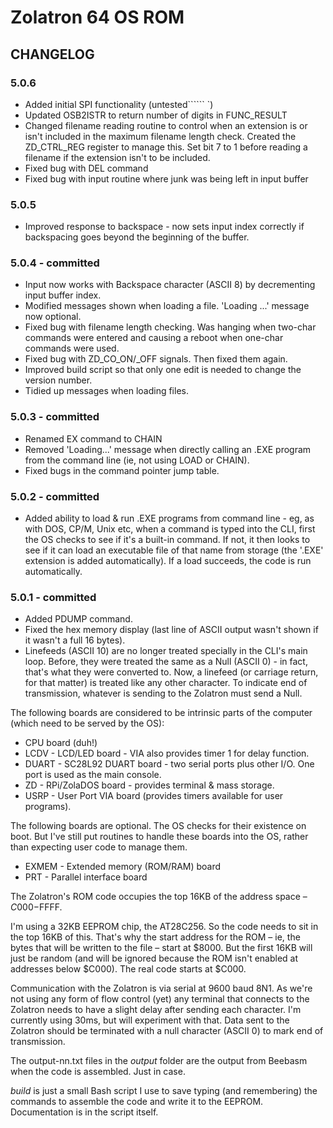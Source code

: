 # Zolatron 64 OS ROM

## CHANGELOG

### 5.0.6

- Added initial SPI functionality (untested``````																							`)
- Updated OSB2ISTR to return number of digits in FUNC_RESULT
- Changed filename reading routine to control when an extension is or isn't included in the maximum filename length check. Created the ZD_CTRL_REG register to manage this. Set bit 7 to 1 before reading a filename if the extension isn't to be included.
- Fixed bug with DEL command
- Fixed bug with input routine where junk was being left in input buffer

### 5.0.5

- Improved response to backspace - now sets input index correctly if backspacing goes beyond the beginning of the buffer.

### 5.0.4 - committed

- Input now works with Backspace character (ASCII 8) by decrementing input buffer index.
- Modified messages shown when loading a file. 'Loading ...' message now optional.
- Fixed bug with filename length checking. Was hanging when two-char commands were entered and causing a reboot when one-char commands were used.
- Fixed bug with ZD_CO_ON/\_OFF signals. Then fixed them again.
- Improved build script so that only one edit is needed to change the version number.
- Tidied up messages when loading files.

### 5.0.3 - committed

- Renamed EX command to CHAIN
- Removed 'Loading...' message when directly calling an .EXE program from the command line (ie, not using LOAD or CHAIN).
- Fixed bugs in the command pointer jump table.

### 5.0.2 - committed

- Added ability to load & run .EXE programs from command line - eg, as with DOS, CP/M, Unix etc, when a command is typed into the CLI, first the OS checks to see if it's a built-in command. If not, it then looks to see if it can load an executable file of that name from storage (the '.EXE' extension is added automatically). If a load succeeds, the code is run automatically.

### 5.0.1 - committed

- Added PDUMP command.
- Fixed the hex memory display (last line of ASCII output wasn't shown if it wasn't a full 16 bytes).
- Linefeeds (ASCII 10) are no longer treated specially in the CLI's main loop. Before, they were treated the same as a Null (ASCII 0) - in fact, that's what they were converted to. Now, a linefeed (or carriage return, for that matter) is treated like any other character. To indicate end of transmission, whatever is sending to the Zolatron must send a Null.

The following boards are considered to be intrinsic parts of the computer (which need to be served by the OS):

- CPU board (duh!)
- LCDV - LCD/LED board - VIA also provides timer 1 for delay function.
- DUART - SC28L92 DUART board - two serial ports plus other I/O. One port is used as the main console.
- ZD - RPi/ZolaDOS board - provides terminal & mass storage.
- USRP - User Port VIA board (provides timers available for user programs).

The following boards are optional. The OS checks for their existence on boot. But I've still put routines to handle these boards into the OS, rather than expecting user code to manage them.

- EXMEM - Extended memory (ROM/RAM) board
- PRT - Parallel interface board

The Zolatron's ROM code occupies the top 16KB of the address space – $C000-$FFFF.

I'm using a 32KB EEPROM chip, the AT28C256. So the code needs to sit in the top 16KB of this. That's why the start address for the ROM – ie, the bytes that will be written to the file – start at $8000. But the first 16KB will just be random (and will be ignored because the ROM isn't enabled at addresses below $C000). The real code starts at $C000.

Communication with the Zolatron is via serial at 9600 baud 8N1. As we're not using any form of flow control (yet) any terminal that connects to the Zolatron needs to have a slight delay after sending each character. I'm currently using 30ms, but will experiment with that. Data sent to the Zolatron should be terminated with a null character (ASCII 0) to mark end of transmission.

The output-nn.txt files in the _output_ folder are the output from Beebasm when the code is assembled. Just in case.

_build_ is just a small Bash script I use to save typing (and remembering) the commands to assemble the code and write it to the EEPROM. Documentation is in the script itself.
